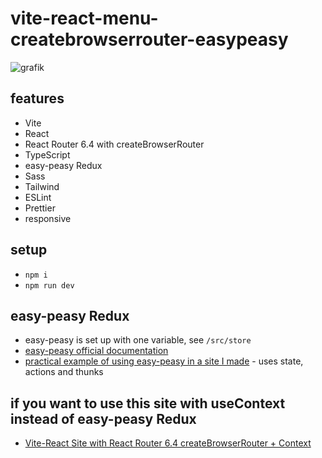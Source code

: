 # vite-react-menu-createbrowserrouter-easypeasy

![grafik](https://github.com/user-attachments/assets/b72c605d-9242-41c9-9569-df32ba677285)

## features

-   Vite
-   React
-   React Router 6.4 with createBrowserRouter
-   TypeScript
-   easy-peasy Redux
-   Sass
-   Tailwind
-   ESLint
-   Prettier
-   responsive

## setup

-   `npm i`
-   `npm run dev`


## easy-peasy Redux

- easy-peasy is set up with one variable, see `/src/store`
- [easy-peasy official documentation](https://easy-peasy.vercel.app/docs/tutorials/quick-start.html)
- [practical example of using easy-peasy in a site I made](https://github.com/edwardtanguay/newtech2024/blob/dev/src/store/models/flashcardModel.ts) - uses state, actions and thunks

## if you want to use this site with useContext instead of easy-peasy Redux

-   [Vite-React Site with React Router 6.4 createBrowserRouter + Context](https://github.com/edwardtanguay/vite-react-menu-createbrowserrouter-context)
